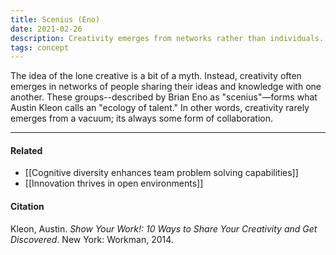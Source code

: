 ```yaml
---
title: Scenius (Eno)
date: 2021-02-26
description: Creativity emerges from networks rather than individuals.
tags: concept
---
```


The idea of the lone creative is a bit of a myth. Instead, creativity often emerges in networks of people sharing their ideas and knowledge with one another. These groups--described by Brian Eno as "scenius"—forms what Austin Kleon calls an "ecology of talent." In other words, creativity rarely emerges from a vacuum; its always some form of collaboration. 

---
#### Related
- [[Cognitive diversity enhances team problem solving capabilities]]
- [[Innovation thrives in open environments]]

#### Citation
Kleon, Austin. *Show Your Work!: 10 Ways to Share Your Creativity and Get Discovered*. New York: Workman, 2014.
